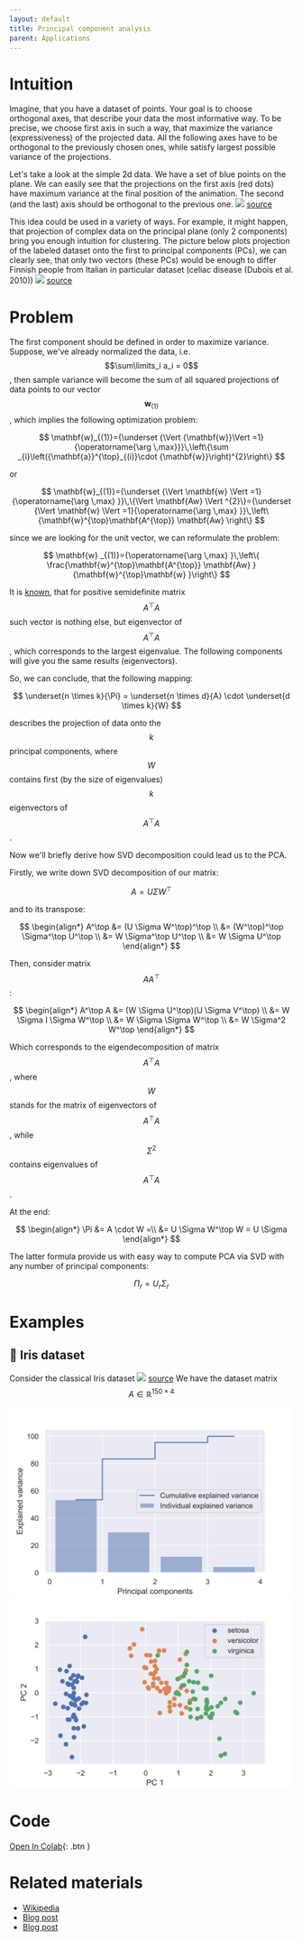 ```yaml
---
layout: default
title: Principal component analysis
parent: Applications
---
```


# Intuition
Imagine, that you have a dataset of points. Your goal is to choose orthogonal axes, that describe your data the most informative way. To be precise, we choose first axis in such a way, that maximize the variance (expressiveness) of the projected data. All the following axes have to be orthogonal to the previously chosen ones, while satisfy largest possible variance of the projections. 

Let's take a look at the simple 2d data. We have a set of blue points on the plane. We can easily see that the projections on the first axis (red dots) have maximum variance at the final position of the animation. The second (and the last) axis should  be orthogonal to the previous one.
![](https://i.stack.imgur.com/lNHqt.gif)
[source](https://stats.stackexchange.com/questions/2691/making-sense-of-principal-component-analysis-eigenvectors-eigenvalues)

This idea could be used in a variety of ways. For example, it might happen, that projection of complex data on the principal plane (only 2 components) bring you enough intuition for clustering. The picture below plots projection of the labeled dataset onto the first to principal components (PCs), we can clearly see, that only two vectors (these PCs) would be enough to differ Finnish people from Italian in particular dataset (celiac disease (Dubois et al. 2010))
![](https://nla.skoltech.ru/files/pca_example.png)
[source](https://privefl.github.io/bigsnpr/articles/how-to-PCA.html)

# Problem
The first component should be defined in order to maximize variance. Suppose, we've already normalized the data, i.e. $$\sum\limits_i a_i = 0$$, then sample variance will become the sum of all squared projections of data points to our vector $${\mathbf{w}}_{(1)}$$, which implies the following optimization problem:

$$
\mathbf{w}_{(1)}={\underset  {\Vert {\mathbf{w}}\Vert =1}{\operatorname{\arg \,max}}}\,\left\{\sum _{i}\left({\mathbf{a}}^{\top}_{(i)}\cdot {\mathbf{w}}\right)^{2}\right\}
$$

or

$$
\mathbf{w}_{(1)}={\underset {\Vert \mathbf{w} \Vert =1}{\operatorname{\arg \,max} }}\,\{\Vert \mathbf{Aw} \Vert ^{2}\}={\underset {\Vert \mathbf{w} \Vert =1}{\operatorname{\arg \,max} }}\,\left\{\mathbf{w}^{\top}\mathbf{A^{\top}} \mathbf{Aw} \right\}
$$

since we are looking for the unit vector, we can reformulate the problem:

$$
\mathbf{w} _{(1)}={\operatorname{\arg \,max} }\,\left\{ \frac{\mathbf{w}^{\top}\mathbf{A^{\top}} \mathbf{Aw} }{\mathbf{w}^{\top}\mathbf{w} }\right\}
$$

It is [known](https://en.wikipedia.org/wiki/Rayleigh_quotient), that for positive semidefinite matrix $$A^\top A$$ such vector is nothing else, but eigenvector of $$A^\top A$$, which corresponds to the largest eigenvalue. The following components will give you the same results (eigenvectors).

So, we can conclude, that the following mapping:

$$
\underset{n \times k}{\Pi} = \underset{n \times d}{A} \cdot \underset{d \times k}{W} 
$$

describes the projection of data onto the $$k$$ principal components, where $$W$$ contains first (by the size of eigenvalues) $$k$$ eigenvectors of $$A^\top A$$.

Now we'll briefly derive how SVD decomposition could lead us to the PCA.

Firstly, we write down SVD decomposition of our matrix:

$$
A = U \Sigma W^\top
$$

and to its transpose:

$$
\begin{align*}
A^\top
&= (U \Sigma W^\top)^\top \\
&= (W^\top)^\top \Sigma^\top U^\top \\
&= W \Sigma^\top U^\top \\
&= W \Sigma U^\top
\end{align*}
$$

Then, consider matrix $$A A^\top$$:

$$
\begin{align*}
A^\top A
&= (W \Sigma U^\top)(U \Sigma V^\top)  \\
&= W \Sigma I \Sigma W^\top \\
&= W \Sigma \Sigma W^\top \\
&= W \Sigma^2 W^\top
\end{align*}
$$

Which corresponds to the eigendecomposition of matrix $$A^\top A$$, where $$W$$ stands for the matrix of eigenvectors of $$A^\top A$$, while $$\Sigma^2$$ contains eigenvalues of $$A^\top A$$.

At the end:

$$
\begin{align*}
\Pi &= A \cdot W =\\
 &= U \Sigma W^\top W = U \Sigma
\end{align*}
$$

The latter formula provide us with easy way to compute PCA via SVD with any number of principal components:

$$
\Pi_r = U_r \Sigma_r
$$

# Examples
## 🌼 Iris dataset
Consider the classical Iris dataset
![](https://sebastianraschka.com/images/blog/2015/principal_component_analysis_files/iris.png)
[source](https://sebastianraschka.com/Articles/2015_pca_in_3_steps.html)
We have the dataset matrix $$A \in \mathbb{R}^{150 \times 4}$$

![](./pca_exp_var_iris.svg)
![](./pca_pr_iris.svg)

# Code
[Open In Colab](https://colab.research.google.com/github/MerkulovDaniil/optim/blob/master/assets/Notebooks/PCA.ipynb){: .btn }

# Related materials
* [Wikipedia](https://en.wikipedia.org/wiki/Principal_component_analysis)
* [Blog post](https://ethen8181.github.io/machine-learning/dim_reduct/svd.html)
* [Blog post](https://sebastianraschka.com/Articles/2015_pca_in_3_steps.html)
